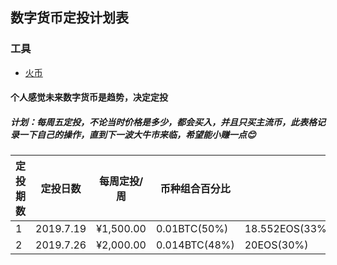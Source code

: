 ## 数字货币定投计划表

### 工具

- [火币 ](https://www.huobi.br.com/zh-cn/)

#### 个人感觉未来数字货币是趋势，决定定投 </br>

##### 计划：每周五定投，不论当时价格是多少，都会买入，并且只买主流币，此表格记录一下自己的操作，直到下一波大牛市来临，希望能小赚一点😊

| 定投期数 | 定投日数  | 每周定投/周 | 币种组合百分比 |                |               |
| -------- | --------- | ----------- | -------------- | -------------- | ------------- |
| 1        | 2019.7.19 | ¥1,500.00   | 0.01BTC(50%)   | 18.552EOS(33%) | 0.168ETH(17%) |
| 2        | 2019.7.26 | ¥2,000.00   | 0.014BTC(48%)  | 20EOS(30%)     | 0.3ETH(22%)   |